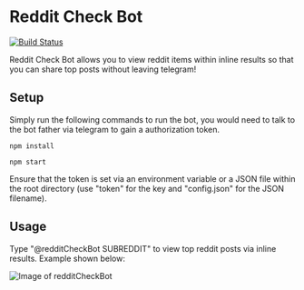 # Reddit Check Bot

[![Build Status](https://travis-ci.org/awaseem/redditCheckBot.svg?branch=master)](https://travis-ci.org/awaseem/redditCheckBot)

Reddit Check Bot allows you to view reddit items within inline results so that you can share top posts without leaving telegram!

## Setup

Simply run the following commands to run the bot, you would need to talk to the bot father via telegram to gain a authorization token.
```
npm install

npm start
```
Ensure that the token is set via an environment variable or a JSON file within the root directory (use "token" for the key and "config.json" for the JSON filename).

## Usage

Type "@redditCheckBot SUBREDDIT" to view top reddit posts via inline results. Example shown below:

![Image of redditCheckBot](http://i.imgur.com/ioMbihX.jpg)
